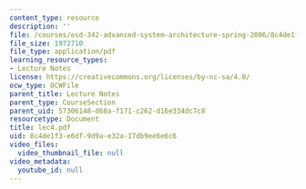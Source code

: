 ```yaml
---
content_type: resource
description: ''
file: /courses/esd-342-advanced-system-architecture-spring-2006/8c4de1f3e6df9d9ae32a17db9ee6e6c6_lec4.pdf
file_size: 1972710
file_type: application/pdf
learning_resource_types:
- Lecture Notes
license: https://creativecommons.org/licenses/by-nc-sa/4.0/
ocw_type: OCWFile
parent_title: Lecture Notes
parent_type: CourseSection
parent_uid: 57306148-d68a-f171-c262-d16e334dc7c8
resourcetype: Document
title: lec4.pdf
uid: 8c4de1f3-e6df-9d9a-e32a-17db9ee6e6c6
video_files:
  video_thumbnail_file: null
video_metadata:
  youtube_id: null
---
```

